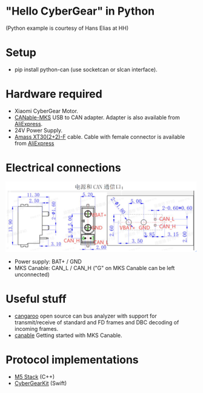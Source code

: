 # "Hello CyberGear" in Python

(Python example is courtesy of Hans Elias at HH)

# Setup

* pip install python-can (use socketcan or slcan interface).

# Hardware required

* Xiaomi CyberGear Motor.
* [CANable-MKS](https://canable.io/getting-started.html) USB to CAN adapter. Adapter is also available from [AliExpress](https://www.aliexpress.com/w/wholesale-MKS-canable-pro.html?spm=a2g0o.productlist.search.0).
* 24V Power Supply.
* [Amass XT30(2+2)-F](https://www.china-amass.com/product/contain/1Yf5h7G4u1927079) cable. Cable with female connector is available from [AliExpress](https://www.aliexpress.com/w/wholesale-XT30(2%2B2)%2525252dF.html?spm=a2g0o.home.search.0)

# Electrical connections

![pinout](pictures/pinout.png)

* Power supply: BAT+ / GND
* MKS Canable: CAN_L / CAN_H ("G" on MKS Canable can be left unconnected)


# Useful stuff

* [cangaroo](https://github.com/normaldotcom/cangaroo/) open source can bus analyzer with support for transmit/receive of standard and FD frames and DBC decoding of incoming frames.
* [canable](https://canable.io/getting-started.html) Getting started with MKS Canable.

# Protocol implementations

* [M5 Stack](https://github.com/project-sternbergia/cybergear_m5) (C++)
* [CyberGearKit](https://github.com/CmST0us/CyberGearKit) (Swift)

